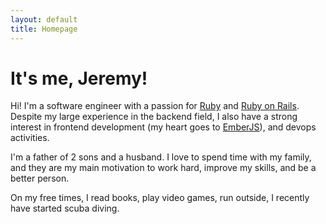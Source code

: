 ```yaml
---
layout: default
title: Homepage
---
```


# It's me, Jeremy!

Hi! I'm a software engineer with a passion for [Ruby](https://www.ruby-lang.org/en/) and [Ruby on Rails](https://rubyonrails.org). Despite my large experience in the backend field, I also have a strong interest in frontend development (my heart goes to [EmberJS](https://emberjs.com)), and devops activities.

I'm a father of 2 sons and a husband. I love to spend time with my family, and they are my main motivation to work hard, improve my skills, and be a better person.

On my free times, I read books, play video games, run outside, I recently have started scuba diving.
